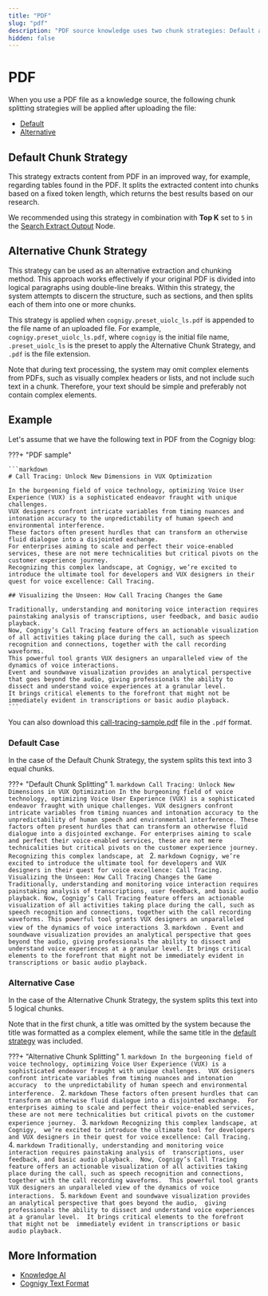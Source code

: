 ```yaml
---
title: "PDF"
slug: "pdf"
description: "PDF source knowledge uses two chunk strategies: Default and Alternative."
hidden: false
---
```


# PDF

When you use a PDF file as a knowledge source, the following chunk splitting strategies will be applied after uploading the file:

- [Default](#default-chunk-strategy)
- [Alternative](#alternative-chunk-strategy)

## Default Chunk Strategy

This strategy extracts content from PDF in an improved way, for example, regarding tables found in the PDF.
It splits the extracted content into chunks based on a fixed token length, which returns the best results based on our research.

We recommended using this strategy in combination with **Top K** set to `5` in the [Search Extract Output](../../ai/flow-nodes/other-nodes/search-extract-output.md) Node.

## Alternative Chunk Strategy

This strategy can be used as an alternative extraction and chunking method. This approach works effectively if your original PDF is divided into logical paragraphs using double-line breaks. Within this strategy, the system attempts to discern the structure, such as sections, and then splits each of them into one or more chunks.

This strategy is applied when `cognigy.preset_uiolc_ls.pdf` is appended to the file name of an uploaded file. For example, `cognigy.preset_uiolc_ls.pdf`, where `cognigy` is the initial file name,
`.preset_uiolc_ls` is the preset to apply the Alternative Chunk Strategy, and `.pdf` is the file extension.

Note that during text processing, the system may omit complex elements from PDFs,
such as visually complex headers or lists,
and not include such text in a chunk.
Therefore, your text should be simple and preferably not contain complex elements.

## Example

Let's assume that we have the following text in PDF from the Cognigy blog:

???+ "PDF sample"

    ```markdown
    # Call Tracing: Unlock New Dimensions in VUX Optimization
    
    In the burgeoning field of voice technology, optimizing Voice User Experience (VUX) is a sophisticated endeavor fraught with unique challenges. 
    VUX designers confront intricate variables from timing nuances and intonation accuracy to the unpredictability of human speech and environmental interference.
    These factors often present hurdles that can transform an otherwise fluid dialogue into a disjointed exchange. 
    For enterprises aiming to scale and perfect their voice-enabled services, these are not mere technicalities but critical pivots on the customer experience journey.
    Recognizing this complex landscape, at Cognigy, we’re excited to introduce the ultimate tool for developers and VUX designers in their quest for voice excellence: Call Tracing.
    
    ## Visualizing the Unseen: How Call Tracing Changes the Game 
    
    Traditionally, understanding and monitoring voice interaction requires painstaking analysis of transcriptions, user feedback, and basic audio playback. 
    Now, Cognigy’s Call Tracing feature offers an actionable visualization of all activities taking place during the call, such as speech recognition and connections, together with the call recording waveforms. 
    This powerful tool grants VUX designers an unparalleled view of the dynamics of voice interactions.
    Event and soundwave visualization provides an analytical perspective that goes beyond the audio, giving professionals the ability to dissect and understand voice experiences at a granular level. 
    It brings critical elements to the forefront that might not be immediately evident in transcriptions or basic audio playback.
    ```

You can also download this [call-tracing-sample.pdf](https://docs.cognigy.com/ai/images/knowledge-ai/call-tracing-sample.pdf) file in the `.pdf` format.

### Default Case

In the case of the Default Chunk Strategy, the system splits this text into 3 equal chunks.

???+ "Default Chunk Splitting"
      1.
        ```markdown
        Call Tracing: Unlock New
        Dimensions in VUX
        Optimization
        In the burgeoning field of voice technology, optimizing Voice User Experience (VUX) is a
        sophisticated endeavor fraught with unique challenges. VUX designers confront intricate
        variables from timing nuances and intonation accuracy to the unpredictability of human
        speech and environmental interference.
        These factors often present hurdles that can transform an otherwise fluid dialogue into a
        disjointed exchange. For enterprises aiming to scale and perfect their voice-enabled
        services, these are not mere technicalities but critical pivots on the customer experience
        journey.
        Recognizing this complex landscape, at
        ```
      2.
        ```markdown
         Cognigy, we’re excited to introduce the ultimate
        tool for developers and VUX designers in their quest for voice excellence: Call Tracing.
        Visualizing the Unseen: How Call Tracing Changes the
        Game
        Traditionally, understanding and monitoring voice interaction requires painstaking
        analysis of transcriptions, user feedback, and basic audio playback. Now, Cognigy’s
        Call Tracing feature offers an actionable visualization of all activities taking place during
        the call, such as speech recognition and connections, together with the call recording
        waveforms. This powerful tool grants VUX designers an unparalleled view of the
        dynamics of voice interactions
        ```
      3.
        ```markdown
        .
        Event and soundwave visualization provides an analytical perspective that goes beyond
        the audio, giving professionals the ability to dissect and understand voice experiences
        at a granular level. It brings critical elements to the forefront that might not be
        immediately evident in transcriptions or basic audio playback.
        ```

### Alternative Case

In the case of the Alternative Chunk Strategy, the system splits this text into 5 logical chunks.

Note that in the first chunk, a title was omitted by the system because the title was formatted as a complex element, while the same title in the [default strategy](#default-chunk-strategy) was included.

???+ "Alternative Chunk Splitting"
      1.
        ```markdown
        In the burgeoning field of voice technology, optimizing Voice User Experience (VUX)
        is a sophisticated endeavor fraught with unique challenges. 
        VUX designers confront intricate variables from timing nuances and intonation accuracy 
        to the unpredictability of human speech and environmental interference.
        ```
      2.
        ```markdown
        These factors often present hurdles that can transform an otherwise fluid dialogue
        into a disjointed exchange. 
        For enterprises aiming to scale and perfect their voice-enabled services, 
        these are not mere technicalities but critical pivots on the customer experience journey.
        ```
      3.
        ```markdown
        Recognizing this complex landscape, at Cognigy, 
        we’re excited to introduce the ultimate tool for developers
        and VUX designers in their quest for voice excellence: Call Tracing.
        ```
      4.
        ```markdown
        Traditionally, understanding and monitoring voice interaction requires painstaking analysis of 
        transcriptions, user feedback, and basic audio playback. 
        Now, Cognigy’s Call Tracing feature offers an actionable visualization of all activities taking place during the call,
        such as speech recognition and connections, together with the call recording waveforms. 
        This powerful tool grants VUX designers an unparalleled view of the dynamics of voice interactions.
        ```
      5.
        ```markdown
        Event and soundwave visualization provides an analytical perspective that goes beyond the audio, 
        giving professionals the ability to dissect and understand voice experiences at a granular level. 
        It brings critical elements to the forefront that might not be 
        immediately evident in transcriptions or basic audio playback.
        ```

## More Information

- [Knowledge AI](overview.md)
- [Cognigy Text Format](ctxt.md)